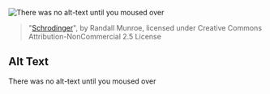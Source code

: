 ![There was no alt-text until you moused over](https://imgs.xkcd.com/comics/schrodinger.jpg)
> "[Schrodinger](https://xkcd.com/45/)", by Randall Munroe, licensed under Creative Commons Attribution-NonCommercial 2.5 License

## Alt Text
There was no alt-text until you moused over
